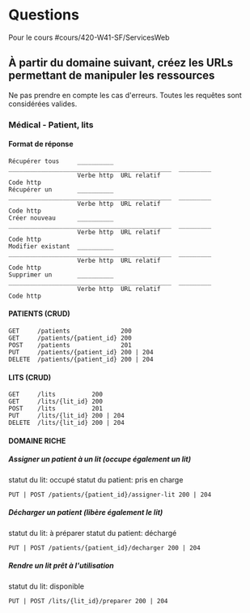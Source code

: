 # Questions
Pour le cours #cours/420-W41-SF/ServicesWeb
## À partir du domaine suivant, créez les URLs permettant de manipuler les ressources
Ne pas prendre en compte les cas d'erreurs. Toutes les requêtes sont considérées valides.

### Médical - Patient, lits
#### Format de réponse
```
Récupérer tous     __________  _____________________________________________  _________
                   Verbe http  URL relatif                                    Code http
Récupérer un       __________  _____________________________________________  _________
                   Verbe http  URL relatif                                    Code http
Créer nouveau      __________  _____________________________________________  _________
                   Verbe http  URL relatif                                    Code http
Modifier existant  __________  _____________________________________________  _________
                   Verbe http  URL relatif                                    Code http
Supprimer un       __________  _____________________________________________  _________
                   Verbe http  URL relatif                                    Code http
```
#### PATIENTS (CRUD)
```
GET     /patients              200
GET     /patients/{patient_id} 200
POST    /patients              201
PUT     /patients/{patient_id} 200 | 204
DELETE  /patients/{patient_id} 200 | 204
```
#### LITS (CRUD)
```
GET     /lits          200
GET     /lits/{lit_id} 200
POST    /lits          201
PUT     /lits/{lit_id} 200 | 204
DELETE  /lits/{lit_id} 200 | 204
```
#### DOMAINE RICHE
##### Assigner un patient à un lit (occupe également un lit)
statut du lit: occupé
statut du patient: pris en charge
```
PUT | POST /patients/{patient_id}/assigner-lit 200 | 204
```
##### Décharger un patient (libère également le lit)
statut du lit: à préparer
statut du patient: déchargé
```
PUT | POST /patients/{patient_id}/decharger 200 | 204 
```
##### Rendre un lit prêt à l'utilisation
statut du lit: disponible
```
PUT | POST /lits/{lit_id}/preparer 200 | 204
```


